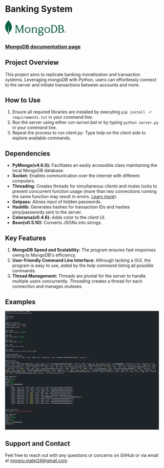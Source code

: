 # Banking System

![mongoDB_icon](assets/mongoDB2.png)

### [MongoDB documentation page](https://www.mongodb.com/docs/)

## Project Overview

This project aims to replicate banking monetization and transaction systems. Leveraging *mongoDB* with *Python*, users can effortlessly connect to the server and initiate transactions between accounts and more.

## How to Use

1. Ensure all required libraries are installed by executing `pip install -r requirements.txt` in your command line.
2. Run the server using either *run-server.bat* or by typing `python server.py` in your command line.
3. Repeat the process to run *client.py*. Type *help* on the *client* side to explore available commands.

## Dependencies

- **PyMongo(v4.6.0):** Facilitates an easily accessible class maintaining the local MongoDB database.
- **Socket:** Enables communication over the internet with different computers.
- **Threading:** Creates threads for simultaneous *clients* and mutex locks to prevent concurrent function usage (more than two connections running the same function may result in errors. [Learn more](https://stackoverflow.com/questions/34524/what-is-a-mutex)).
- **Getpass:** Allows input of hidden passwords.
- **Hashlib:** Generates hashes for transaction IDs and hashes pins/passwords sent to the server.
- **Colorama(v0.4.6):** Adds color to the *client* UI.
- **Bson(v0.5.10):** Converts JSONs into strings.

## Key Features

1. **MongoDB Speed and Scalability:** The program ensures fast responses owing to MongoDB's efficiency.
2. **User-Friendly Command Line Interface:** Although lacking a GUI, the program is easy to use, aided by the *help* command listing all possible commands.
3. **Thread Management:** Threads are pivotal for the server to handle multiple users concurrently. *Threading* creates a thread for each connection and manages mutexes.

## Examples

![example 1](assets/Screenshot_1.png)

## Support and Contact

Feel free to reach out with any questions or concerns on *GitHub* or via email at [moraru.matei24@gmail.com](mailto:moraru.matei24@gmail.com).
